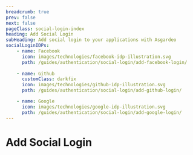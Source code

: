 ```yaml
---
breadcrumb: true
prev: false
next: false
pageClass: social-login-index
heading: Add Social Login
subHeading: Add social login to your applications with Asgardeo
socialLoginIDPs:
    - name: Facebook
      icon: images/technologies/facebook-idp-illustration.svg
      path: /guides/authentication/social-login/add-facebook-login/
    
    - name: Github
      customClass: darkfix
      icon: images/technologies/github-idp-illustration.svg
      path: /guides/authentication/social-login/add-github-login/

    - name: Google
      icon: images/technologies/google-idp-illustration.svg
      path: /guides/authentication/social-login/add-google-login/
---
```


# Add Social Login

<SocialLoginOverview/>
